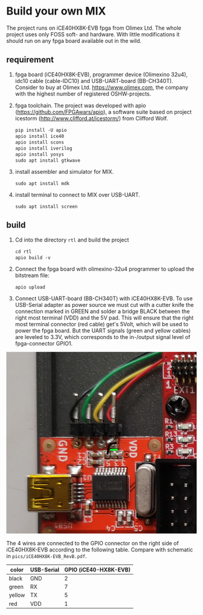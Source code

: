 # Build your own MIX

The project runs on iCE40HX8K-EVB fpga from Olimex Ltd. The whole project uses only FOSS soft- and hardware. With little modifications it should run on any fpga board available out in the wild.

## requirement
1. fpga board (iCE40HX8K-EVB), programmer device (Olimexino 32u4), idc10 cable (cable-IDC10) and USB-UART-board (BB-CH340T).  
Consider to buy at Olimex Ltd. https://www.olimex.com, the company with the highest number of registered OSHW-projects.

2. fpga toolchain. The project was developed with apio (https://github.com/FPGAwars/apio), a software suite based on project icestorm (http://www.clifford.at/icestorm/) from Clifford Wolf.

	```
	pip install -U apio
	apio install ice40
	apio install scons
	apio install iverilog
	apio install yosys
	sudo apt install gtkwave
	```
7.  install assembler and simulator for MIX.
	```
	sudo apt install mdk
	```
4.  install terminal to connect to MIX over USB-UART.
	```
	sudo apt install screen
	```
	
## build

1. Cd into the directory `rtl` and build the project

	```
	cd rtl
	apio build -v
	```
2. Connect the fpga board with olimexino-32u4 programmer to upload the bitstream file:

	```
	apio upload
	```
3. Connect USB-UART-board (BB-CH340T) with iCE40HX8K-EVB.
	To use USB-Serial adapter as power source we must cut with a cutter knife the connection marked in GREEN and solder a bridge BLACK between the right most terminal (VDD) and the 5V pad.
	This will ensure that the right most terminal connector (red cable) get's 5Volt, which will be used to power the fpga board. But the UART signals (green and yellow cables) are leveled to 3.3V, which corresponds to the in-/output signal level of fpga-connector GPIO1.
	
 ![](../pics/detail.png)
 
The 4 wires are connected to the GPIO connector on the right side of iCE40HX8K-EVB according to the following table. Compare with schematic in `pics/iCE40HX8K-EVB_RevB.pdf`.

|color| USB-Serial  | GPIO (iCE40-HX8K-EVB) | 
|-|-|-|
|black | GND   | 2   |
| green | RX  | 7 |
| yellow | TX | 5 |
| red | VDD | 1 |
	